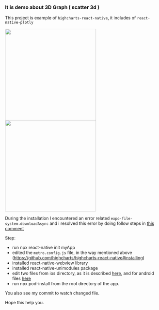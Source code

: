 ### It is demo about 3D Graph ( scatter 3d )

This project is example of `highcharts-react-native`, it includes of `react-native-plotly`


<span align="center">
  <img src="https://github.com/hungdev/eact-native-scatter-3d-example/blob/master/assets/Ios.png?raw=true" width=300/>
</span>
<span align="center">
  <img src="https://github.com/hungdev/eact-native-scatter-3d-example/blob/master/assets/Android.png?raw=true" width=300/>
</span>

During the installation I encountered an error related `expo-file-system.downloadAsync` and i resolved this error by doing follow steps in [this comment](https://github.com/highcharts/highcharts-react-native/issues/91#issuecomment-676261777)

Step:
* run npx react-native init myApp
* edited the `metro.config.js` file, in the way mentioned above (https://github.com/highcharts/highcharts-react-native#installing)
* installed react-native-webview library
* installed react-native-unimodules package
* edit two files from ios directory, as it is described [here](https://docs.expo.io/bare/installing-unimodules/#configuration-for-ios), and for android files [here](https://docs.expo.io/bare/installing-unimodules/#configuration-for-android)
* run npx pod-install from the root directory of the app.

You also see my commit to watch changed file.

Hope this help you.